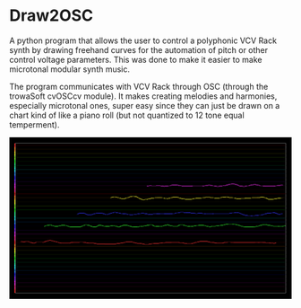 # Draw2OSC
A python program that allows the user to control a polyphonic VCV Rack synth by drawing freehand curves for the automation of pitch or other control voltage parameters. This was done to make it easier to make microtonal modular synth music.

The program communicates with VCV Rack through OSC (through the trowaSoft cvOSCcv module). It makes creating melodies and harmonies, especially microtonal ones, super easy since they can just be drawn on a chart kind of like a piano roll (but not quantized to 12 tone equal temperment).

![A major 9th rolled chord](https://github.com/1qgl/Draw2OSC/blob/main/major9thscr.png?raw=true)
